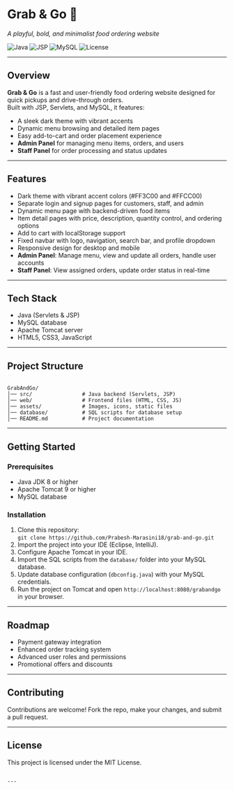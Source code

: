 


# Grab & Go 🍔  
*A playful, bold, and minimalist food ordering website*

![Java](https://img.shields.io/badge/Java-ED8B00?style=for-the-badge&logo=openjdk&logoColor=white)
![JSP](https://img.shields.io/badge/JSP-007396?style=for-the-badge&logo=java&logoColor=white)
![MySQL](https://img.shields.io/badge/MySQL-4479A1?style=for-the-badge&logo=mysql&logoColor=white)
![License](https://img.shields.io/badge/License-MIT-yellow?style=for-the-badge)

---

## Overview
**Grab & Go** is a fast and user-friendly food ordering website designed for quick pickups and drive-through orders.  
Built with JSP, Servlets, and MySQL, it features:  
- A sleek dark theme with vibrant accents  
- Dynamic menu browsing and detailed item pages  
- Easy add-to-cart and order placement experience  
- **Admin Panel** for managing menu items, orders, and users  
- **Staff Panel** for order processing and status updates  

---

## Features
- Dark theme with vibrant accent colors (#FF3C00 and #FFCC00)  
- Separate login and signup pages for customers, staff, and admin  
- Dynamic menu page with backend-driven food items  
- Item detail pages with price, description, quantity control, and ordering options  
- Add to cart with localStorage support  
- Fixed navbar with logo, navigation, search bar, and profile dropdown  
- Responsive design for desktop and mobile  
- **Admin Panel**: Manage menu, view and update all orders, handle user accounts  
- **Staff Panel**: View assigned orders, update order status in real-time  

---

## Tech Stack
- Java (Servlets & JSP)  
- MySQL database  
- Apache Tomcat server  
- HTML5, CSS3, JavaScript  

---

## Project Structure
```

GrabAndGo/
│── src/                # Java backend (Servlets, JSP)
│── web/                # Frontend files (HTML, CSS, JS)
│── assets/             # Images, icons, static files
│── database/           # SQL scripts for database setup
│── README.md           # Project documentation

```

---

## Getting Started

### Prerequisites
- Java JDK 8 or higher  
- Apache Tomcat 9 or higher  
- MySQL database

### Installation
1. Clone this repository:  
   `git clone https://github.com/Prabesh-Marasini18/grab-and-go.git`  
2. Import the project into your IDE (Eclipse, IntelliJ).  
3. Configure Apache Tomcat in your IDE.  
4. Import the SQL scripts from the `database/` folder into your MySQL database.  
5. Update database configuration (`dbconfig.java`) with your MySQL credentials.  
6. Run the project on Tomcat and open `http://localhost:8080/grabandgo` in your browser.  

---

## Roadmap
- Payment gateway integration  
- Enhanced order tracking system  
- Advanced user roles and permissions  
- Promotional offers and discounts  

---

## Contributing
Contributions are welcome! Fork the repo, make your changes, and submit a pull request.

---

## License
This project is licensed under the MIT License.
```

---


